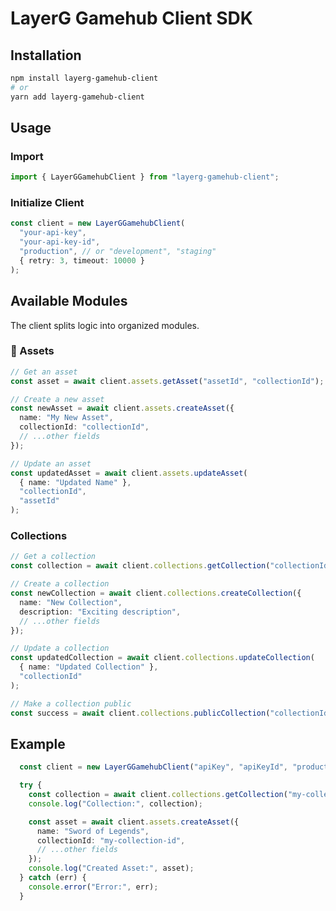 
# LayerG Gamehub Client SDK

## Installation

```bash
npm install layerg-gamehub-client
# or
yarn add layerg-gamehub-client
```

## Usage

### Import

```typescript
import { LayerGGamehubClient } from "layerg-gamehub-client";
```

### Initialize Client

```typescript
const client = new LayerGGamehubClient(
  "your-api-key",
  "your-api-key-id",
  "production", // or "development", "staging"
  { retry: 3, timeout: 10000 }
);
```

## Available Modules

The client splits logic into organized modules.

### 🔹 Assets

```typescript
// Get an asset
const asset = await client.assets.getAsset("assetId", "collectionId");

// Create a new asset
const newAsset = await client.assets.createAsset({
  name: "My New Asset",
  collectionId: "collectionId",
  // ...other fields
});

// Update an asset
const updatedAsset = await client.assets.updateAsset(
  { name: "Updated Name" },
  "collectionId",
  "assetId"
);
```

### Collections

```typescript
// Get a collection
const collection = await client.collections.getCollection("collectionId");

// Create a collection
const newCollection = await client.collections.createCollection({
  name: "New Collection",
  description: "Exciting description",
  // ...other fields
});

// Update a collection
const updatedCollection = await client.collections.updateCollection(
  { name: "Updated Collection" },
  "collectionId"
);

// Make a collection public
const success = await client.collections.publicCollection("collectionId");
```
## Example

```typescript
  const client = new LayerGGamehubClient("apiKey", "apiKeyId", "production");

  try {
    const collection = await client.collections.getCollection("my-collection-id");
    console.log("Collection:", collection);

    const asset = await client.assets.createAsset({
      name: "Sword of Legends",
      collectionId: "my-collection-id",
      // ...other fields
    });
    console.log("Created Asset:", asset);
  } catch (err) {
    console.error("Error:", err);
  }
```
